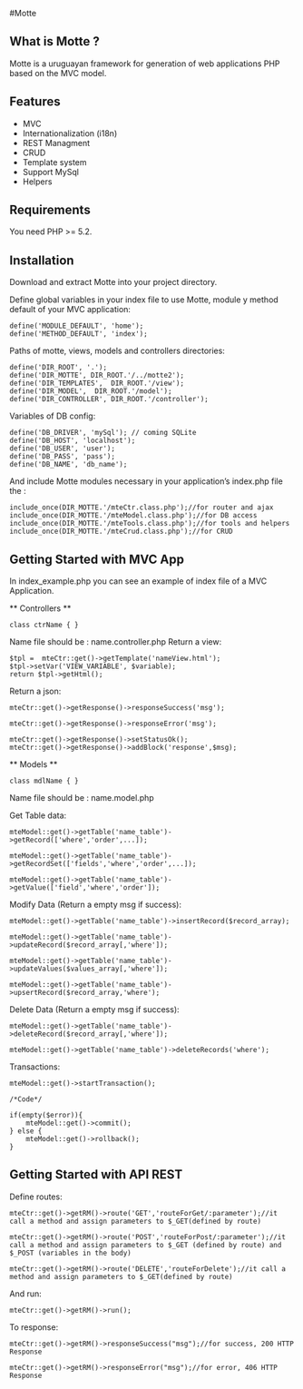 #Motte 

## What is Motte ?

Motte is a uruguayan framework for generation of web applications PHP based on the MVC model.

## Features

* MVC
* Internationalization (i18n)
* REST Managment
* CRUD
* Template system
* Support MySql
* Helpers

## Requirements

You need PHP >= 5.2.

## Installation

Download and extract Motte into your project directory.

Define global variables in your index file to use Motte, module y method default of your MVC application:

    define('MODULE_DEFAULT', 'home');
    define('METHOD_DEFAULT', 'index');
    
Paths of motte, views, models and controllers directories:

    define('DIR_ROOT', '.');
    define('DIR_MOTTE', DIR_ROOT.'/../motte2');
    define('DIR_TEMPLATES',  DIR_ROOT.'/view');
    define('DIR_MODEL',  DIR_ROOT.'/model');
    define('DIR_CONTROLLER', DIR_ROOT.'/controller');
    
Variables of DB config:

    define('DB_DRIVER', 'mySql'); // coming SQLite
    define('DB_HOST', 'localhost');
    define('DB_USER', 'user');
    define('DB_PASS', 'pass');
    define('DB_NAME', 'db_name');
    
And include Motte modules necessary in your application’s index.php file the :

    include_once(DIR_MOTTE.'/mteCtr.class.php');//for router and ajax
    include_once(DIR_MOTTE.'/mteModel.class.php');//for DB access
    include_once(DIR_MOTTE.'/mteTools.class.php');//for tools and helpers
    include_once(DIR_MOTTE.'/mteCrud.class.php');//for CRUD

## Getting Started with MVC App    

In index_example.php you can see an example of index file of a MVC Application.

** Controllers **

    class ctrName { }

Name file should be : name.controller.php
Return a view:

    $tpl =  mteCtr::get()->getTemplate('nameView.html');
    $tpl->setVar('VIEW_VARIABLE', $variable);
    return $tpl->getHtml();

Return a json:

    mteCtr::get()->getResponse()->responseSuccess('msg');

    mteCtr::get()->getResponse()->responseError('msg');

    mteCtr::get()->getResponse()->setStatusOk();
    mteCtr::get()->getResponse()->addBlock('response',$msg);


** Models **
    
    class mdlName { }

Name file should be : name.model.php

Get Table data:
    
    mteModel::get()->getTable('name_table')->getRecord(['where','order',...]);

    mteModel::get()->getTable('name_table')->getRecordSet(['fields','where','order',...]);

    mteModel::get()->getTable('name_table')->getValue(['field','where','order']);

Modify Data (Return a empty msg if success):

    mteModel::get()->getTable('name_table')->insertRecord($record_array);

    mteModel::get()->getTable('name_table')->updateRecord($record_array[,'where']);

    mteModel::get()->getTable('name_table')->updateValues($values_array[,'where']);

    mteModel::get()->getTable('name_table')->upsertRecord($record_array,'where');

Delete Data (Return a empty msg if success):

    mteModel::get()->getTable('name_table')->deleteRecord($record_array[,'where']);

    mteModel::get()->getTable('name_table')->deleteRecords('where');

Transactions:

    mteModel::get()->startTransaction();

    /*Code*/

    if(empty($error)){
        mteModel::get()->commit();
    } else {
        mteModel::get()->rollback();
    }

## Getting Started with API REST
   
Define routes:

    mteCtr::get()->getRM()->route('GET','routeForGet/:parameter');//it call a method and assign parameters to $_GET(defined by route)
    
    mteCtr::get()->getRM()->route('POST','routeForPost/:parameter');//it call a method and assign parameters to $_GET (defined by route) and $_POST (variables in the body)
    
    mteCtr::get()->getRM()->route('DELETE','routeForDelete');//it call a method and assign parameters to $_GET(defined by route)
    
And run:

    mteCtr::get()->getRM()->run();
    
To response:

    mteCtr::get()->getRM()->responseSuccess("msg");//for success, 200 HTTP Response
    
    mteCtr::get()->getRM()->responseError("msg");//for error, 406 HTTP Response
    
    

    










